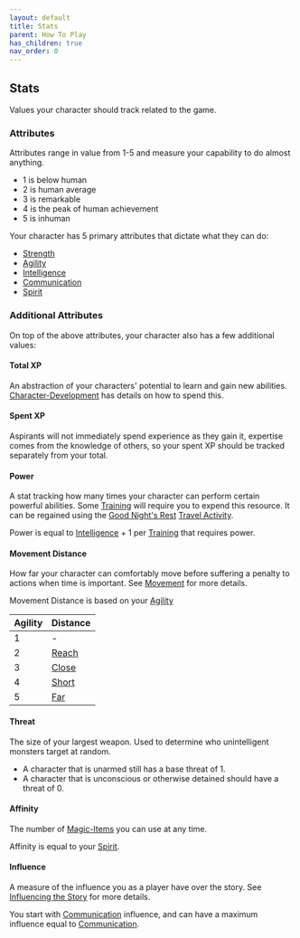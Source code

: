 ```yaml
---
layout: default
title: Stats
parent: How To Play
has_children: true
nav_order: 0
---
```

## Stats
Values your character should track related to the game.

### Attributes
Attributes range in value from 1-5 and measure your capability to do almost anything.
- 1 is below human
- 2 is human average
- 3 is remarkable
- 4 is the peak of human achievement
- 5 is inhuman

Your character has 5 primary attributes that dictate what they can do:
* [Strength](Strength)
* [Agility](Agility)
* [Intelligence](Intelligence)
* [Communication](Communication)
* [Spirit](Spirit)

### Additional Attributes
On top of the above attributes, your character also has a few additional values:

#### Total XP
An abstraction of your characters' potential to learn and gain new abilities. [Character-Development](Character-Development) has details on how to spend this.

#### Spent XP
Aspirants will not immediately spend experience as they gain it, expertise comes from the knowledge of others, so your spent XP should be tracked separately from your total.

#### Power
A stat tracking how many times your character can perform certain powerful abilities. Some [Training](Character-Development#Training) will require you to expend this resource. It can be regained using the [Good Night's Rest](Activities#Good%20Night's%20Rest) [Travel Activity](Activities#Travel%20Activity).

Power is equal to [Intelligence](Intelligence) + 1 per [Training](Character-Development#Training) that requires power.

#### Movement Distance
How far your character can comfortably move before suffering a penalty to actions when time is important. See [Movement](Movement) for more details.

Movement Distance is based on your [Agility](Agility)

| Agility | Distance                |
| ------- | ----------------------- |
| 1       | -                       |
| 2       | [Reach](Movement#Reach) |
| 3       | [Close](Movement#Close) |
| 4       | [Short](Movement#Short) |
| 5       | [Far](Movement#Far)     |

#### Threat
The size of your largest weapon. Used to determine who unintelligent monsters target at random. 

* A character that is unarmed still has a base threat of 1. 
* A character that is unconscious or otherwise detained should have a threat of 0.

#### Affinity
The number of [Magic-Items](Magic-Items) you can use at any time.

Affinity is equal to your [Spirit](Spirit).

#### Influence
A measure of the influence you as a player have over the story. See [Influencing the Story](Telling-The-Story#Influencing%20the%20Story) for more details.

You start with [Communication](Communication) influence, and can have a maximum influence equal to [Communication](Communication).
